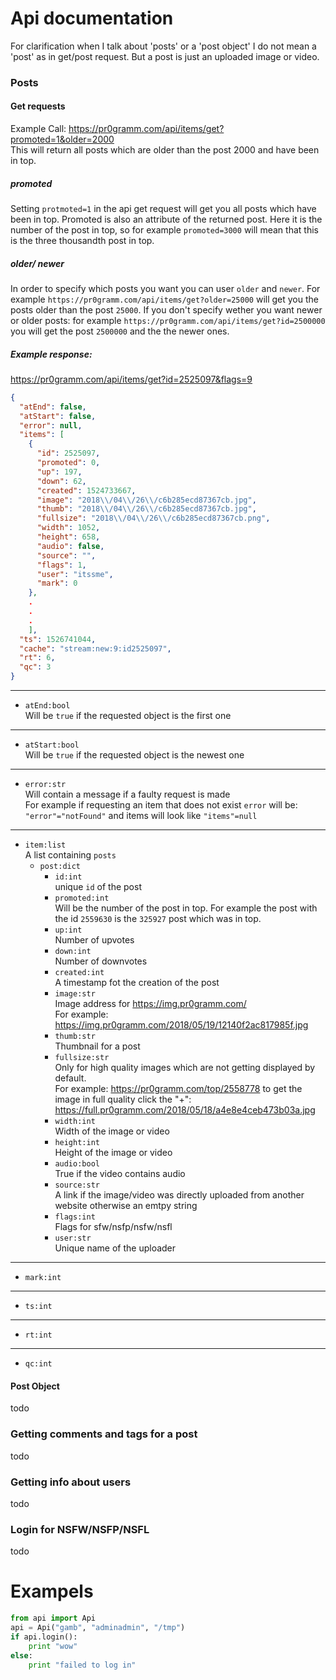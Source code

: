# Api documentation
For clarification when I talk about 'posts' or a 'post object' I do not mean a 'post' as in get/post request.
But a post is just an uploaded image or video.

### Posts

#### Get requests

Example Call:
https://pr0gramm.com/api/items/get?promoted=1&older=2000
<br>
This will return all posts which are older than the post 2000 and have been in top.

##### promoted

Setting ``protmoted=1`` in the api get request will get you all posts which have been in top. Promoted is also
an attribute of the returned post. Here it is the number of the post in top, so for example ``promoted=3000``
will mean that this is the three thousandth post in top.

##### older/ newer

In order to specify which posts you want you can user ``older`` and ``newer``. For example
``https://pr0gramm.com/api/items/get?older=25000`` will get you the posts older than the post ``25000``.
If you don't specify wether you want newer or older posts: for example ``https://pr0gramm.com/api/items/get?id=2500000``
you will get the post ``2500000`` and the the newer ones.

##### Example response: <br>
https://pr0gramm.com/api/items/get?id=2525097&flags=9
```json
{
  "atEnd": false,
  "atStart": false,
  "error": null,
  "items": [
    {
      "id": 2525097,
      "promoted": 0,
      "up": 197,
      "down": 62,
      "created": 1524733667,
      "image": "2018\\/04\\/26\\/c6b285ecd87367cb.jpg",
      "thumb": "2018\\/04\\/26\\/c6b285ecd87367cb.jpg",
      "fullsize": "2018\\/04\\/26\\/c6b285ecd87367cb.png",
      "width": 1052,
      "height": 658,
      "audio": false,
      "source": "",
      "flags": 1,
      "user": "itssme",
      "mark": 0
    },
    .
    .
    .
    ],
  "ts": 1526741044,
  "cache": "stream:new:9:id2525097",
  "rt": 6,
  "qc": 3
}
```
---
- `atEnd:bool` <br>
Will be `true` if the requested object is the first one
---
- `atStart:bool` <br>
Will be `true` if the requested object is the newest one
---
- `error:str` <br>
Will contain a message if a faulty request is made <br>
For example if requesting an item that does not exist `error` will be:
`"error"="notFound"` and items will look like `"items"=null`
---
- `item:list` <br>
A list containing `posts`
    - `post:dict` <br>
        - `id:int` <br>
        unique `id` of the post
        - `promoted:int` <br>
        Will be the number of the post in top. For example the post with the id `2559630` is
        the `325927` post which was in top.
        - `up:int` <br>
        Number of upvotes
        - `down:int` <br>
        Number of downvotes
        - `created:int` <br>
        A timestamp fot the creation of the post
        - `image:str` <br>
        Image address for 
        https://img.pr0gramm.com/ <br>
        For example: https://img.pr0gramm.com/2018/05/19/12140f2ac817985f.jpg
        - `thumb:str` <br>
        Thumbnail for a post
        - `fullsize:str` <br>
        Only for high quality images which are not getting displayed by default. <br>
        For example: https://pr0gramm.com/top/2558778 to get the image in full quality click the "+":
        https://full.pr0gramm.com/2018/05/18/a4e8e4ceb473b03a.jpg
        - `width:int` <br>
        Width of the image or video
        - `height:int` <br>
        Height of the image or video
        - `audio:bool` <br>
        True if the video contains audio
        - `source:str` <br>
        A link if the image/video was directly uploaded from another website otherwise an emtpy string
        - `flags:int` <br>
        Flags for sfw/nsfp/nsfw/nsfl
        - `user:str` <br>
        Unique name of the uploader
---
- `mark:int` <br>
---
- `ts:int` <br>
---
- `rt:int` <br>
---
- `qc:int` <br>

#### Post Object

todo

### Getting comments and tags for a post

todo

### Getting info about users

todo

### Login for NSFW/NSFP/NSFL

todo

# Exampels

```python
from api import Api
api = Api("gamb", "adminadmin", "/tmp")
if api.login():
    print "wow"
else:
    print "failed to log in"
```